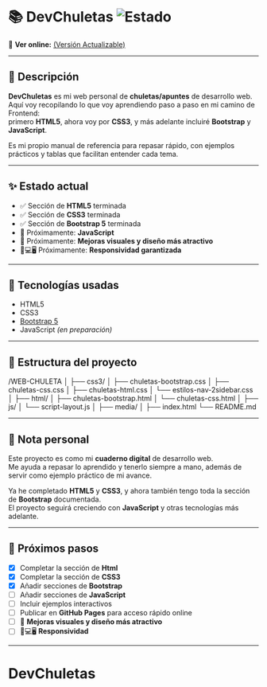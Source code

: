 # 📚 DevChuletas ![Estado](https://img.shields.io/badge/versión-en%20progreso-orange)  

🔗 **Ver online:** [(Versión Actualizable)](https://jesus323dev.github.io/DevChuletas/)  

---

## 📝 Descripción

**DevChuletas** es mi web personal de **chuletas/apuntes** de desarrollo web.  
Aquí voy recopilando lo que voy aprendiendo paso a paso en mi camino de Frontend:  
primero **HTML5**, ahora voy por **CSS3**, y más adelante incluiré **Bootstrap** y **JavaScript**.  

Es mi propio manual de referencia para repasar rápido, con ejemplos prácticos y tablas que facilitan entender cada tema.  

---

## ✨ Estado actual

- ✅ Sección de **HTML5** terminada  
- ✅ Sección de **CSS3** terminada  
- ✅ Sección de **Bootstrap 5** terminada 
- 🚧 Próximamente: **JavaScript**  
- 🎨 Próximamente: **Mejoras visuales y diseño más atractivo**
- 📱💻🖥️ Próximamente: **Responsividad garantizada**

---

## 🧰 Tecnologías usadas

- HTML5  
- CSS3  
- [Bootstrap 5](https://getbootstrap.com/) 
- JavaScript *(en preparación)*  

---

## 📂 Estructura del proyecto

/WEB-CHULETA
│
├── css3/
│   ├── chuletas-bootstrap.css
│   ├── chuletas-css.css
│   ├── chuletas-html.css
│   └── estilos-nav-2sidebar.css
│
├── html/
│   ├── chuletas-bootstrap.html
│   └── chuletas-css.html
│
├── js/
│   └── script-layout.js
│
├── media/
│
├── index.html
└── README.md




---

## 🧠 Nota personal

Este proyecto es como mi **cuaderno digital** de desarrollo web.  
Me ayuda a repasar lo aprendido y tenerlo siempre a mano, además de servir como ejemplo práctico de mi avance.  

Ya he completado **HTML5** y **CSS3**, y ahora también tengo toda la sección de **Bootstrap** documentada.  
El proyecto seguirá creciendo con **JavaScript** y otras tecnologías más adelante.  


---

## 🚀 Próximos pasos
- [x] Completar la sección de **Html**
- [x] Completar la sección de **CSS3**  
- [X] Añadir secciones de **Bootstrap** 
- [ ] Añadir secciones de **JavaScript**  
- [ ] Incluir ejemplos interactivos  
- [ ] Publicar en **GitHub Pages** para acceso rápido online  
- [ ] 🎨 **Mejoras visuales y diseño más atractivo**  
- [ ] 📱💻🖥️ **Responsividad**

---

# DevChuletas
